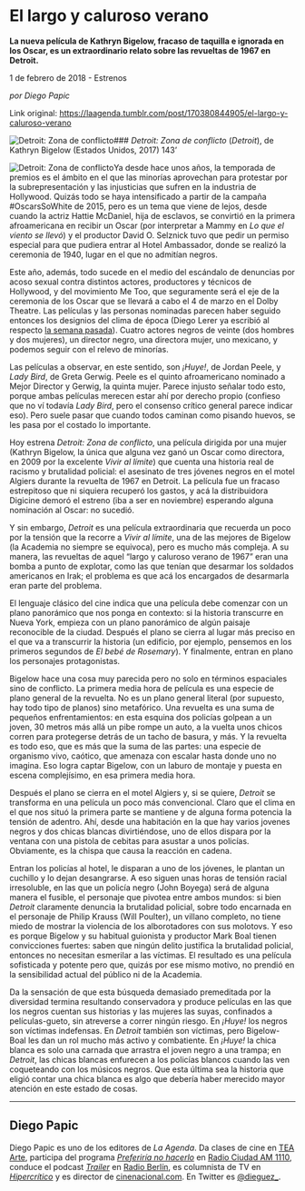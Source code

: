 # El largo y caluroso verano

**La nueva película de Kathryn Bigelow, fracaso de taquilla e ignorada en los Oscar, es un extraordinario relato sobre las revueltas de 1967 en Detroit.**

1 de febrero de 2018 - Estrenos

_por Diego Papic_

Link original: https://laagenda.tumblr.com/post/170380844905/el-largo-y-caluroso-verano

![Detroit: Zona de conflicto](https://64.media.tumblr.com/b592af86123c76c83f117b295b32a2f7/tumblr_inline_pjzrs48DKx1t6q87u_500.jpg)### *Detroit: Zona de conflicto* (*Detroit*), de Kathryn Bigelow (Estados Unidos, 2017) 143’

![Detroit: Zona de conflicto](https://64.media.tumblr.com/9e63ea002170ec7d56779841f1e79d9a/tumblr_inline_pjzrs4GsRD1t6q87u_400.jpg)Ya desde hace unos años, la temporada de premios es el ámbito en el que las minorías aprovechan para protestar por la subrepresentación y las injusticias que sufren en la industria de Hollywood. Quizás todo se haya intensificado a partir de la campaña #OscarsSoWhite de 2015, pero es un tema que viene de lejos, desde cuando la actriz Hattie McDaniel, hija de esclavos, se convirtió en la primera afroamericana en recibir un Oscar (por interpretar a Mammy en *Lo que el viento se llevó*) y el productor David O. Selznick tuvo que pedir un permiso especial para que pudiera entrar al Hotel Ambassador, donde se realizó la ceremonia de 1940, lugar en el que no admitían negros.

Este año, además, todo sucede en el medio del escándalo de denuncias por acoso sexual contra distintos actores, productores y técnicos de Hollywood, y del movimiento Me Too, que seguramente será el eje de la ceremonia de los Oscar que se llevará a cabo el 4 de marzo en el Dolby Theatre. Las películas y las personas nominadas parecen haber seguido entonces los designios del clima de época (Diego Lerer ya escribió al respecto [la semana pasada](http://laagenda.buenosaires.gob.ar/post/170052085835/ante-los-ojos-del-mundo)). Cuatro actores negros de veinte (dos hombres y dos mujeres), un director negro, una directora mujer, uno mexicano, y podemos seguir con el relevo de minorías.

Las películas a observar, en este sentido, son *¡Huye!*, de Jordan Peele, y *Lady Bird*, de Greta Gerwig. Peele es el quinto afroamericano nominado a Mejor Director y Gerwig, la quinta mujer. Parece injusto señalar todo esto, porque ambas películas merecen estar ahí por derecho propio (confieso que no ví todavía *Lady Bird*, pero el consenso crítico general parece indicar eso). Pero suele pasar que cuando todos caminan como pisando huevos, se les pasa por el costado lo importante.

Hoy estrena *Detroit: Zona de conflicto*, una película dirigida por una mujer (Kathryn Bigelow, la única que alguna vez ganó un Oscar como directora, en 2009 por la excelente *Vivir al límite*) que cuenta una historia real de racismo y brutalidad policial: el asesinato de tres jóvenes negros en el motel Algiers durante la revuelta de 1967 en Detroit. La película fue un fracaso estrepitoso que ni siquiera recuperó los gastos, y acá la distribuidora Digicine demoró el estreno (iba a ser en noviembre) esperando alguna nominación al Oscar: no sucedió.

Y sin embargo, *Detroit* es una película extraordinaria que recuerda un poco por la tensión que la recorre a *Vivir al límite*, una de las mejores de Bigelow (la Academia no siempre se equivoca), pero es mucho más compleja. A su manera, las revueltas de aquel “largo y caluroso verano de 1967” eran una bomba a punto de explotar, como las que tenían que desarmar los soldados americanos en Irak; el problema es que acá los encargados de desarmarla eran parte del problema.

El lenguaje clásico del cine indica que una película debe comenzar con un plano panorámico que nos ponga en contexto: si la historia transcurre en Nueva York, empieza con un plano panorámico de algún paisaje reconocible de la ciudad. Después el plano se cierra al lugar más preciso en el que va a transcurrir la historia (un edificio, por ejemplo, pensemos en los primeros segundos de *El bebé de Rosemary*). Y finalmente, entran en plano los personajes protagonistas.

Bigelow hace una cosa muy parecida pero no solo en términos espaciales sino de conflicto. La primera media hora de película es una especie de plano general de la revuelta. No es un plano general literal (por supuesto, hay todo tipo de planos) sino metafórico. Una revuelta es una suma de pequeños enfrentamientos: en esta esquina dos policías golpean a un joven, 30 metros más allá un pibe rompe un auto, a la vuelta unos chicos corren para protegerse detrás de un tacho de basura, y más. Y la revuelta es todo eso, que es más que la suma de las partes: una especie de organismo vivo, caótico, que amenaza con escalar hasta donde uno no imagina. Eso logra captar Bigelow, con un laburo de montaje y puesta en escena complejísimo, en esa primera media hora.

Después el plano se cierra en el motel Algiers y, si se quiere, *Detroit* se transforma en una película un poco más convencional. Claro que el clima en el que nos situó la primera parte se mantiene y de alguna forma potencia la tensión de adentro. Ahí, desde una habitación en la que hay varios jovenes negros y dos chicas blancas divirtiéndose, uno de ellos dispara por la ventana con una pistola de cebitas para asustar a unos policías. Obviamente, es la chispa que causa la reacción en cadena.

Entran los policías al hotel, le disparan a uno de los jóvenes, le plantan un cuchillo y lo dejan desangrarse. A eso siguen unas horas de tensión racial irresoluble, en las que un policía negro (John Boyega) será de alguna manera el fusible, el personaje que pivotea entre ambos mundos: si bien *Detroit* claramente denuncia la brutalidad policial, sobre todo encarnada en el personaje de Philip Krauss (Will Poulter), un villano completo, no tiene miedo de mostrar la violencia de los alborotadores con sus molotovs. Y eso es porque Bigelow y su habitual guionista y productor Mark Boal tienen convicciones fuertes: saben que ningún delito justifica la brutalidad policial, entonces no necesitan esmerilar a las víctimas. El resultado es una película sofisticada y potente pero que, quizás por ese mismo motivo, no prendió en la sensibilidad actual del público ni de la Academia.

Da la sensación de que esta búsqueda demasiado premeditada por la diversidad termina resultando conservadora y produce películas en las que los negros cuentan sus historias y las mujeres las suyas, confinados a películas-gueto, sin atreverse a correr ningún riesgo. En *¡Huye!* los negros son víctimas indefensas. En *Detroit* también son víctimas, pero Bigelow-Boal les dan un rol mucho más activo y combatiente. En *¡Huye!* la chica blanca es solo una carnada que arrastra el joven negro a una trampa; en *Detroit*, las chicas blancas enfurecen a los policías blancos cuando las ven coqueteando con los músicos negros. Que esta última sea la historia que eligió contar una chica blanca es algo que debería haber merecido mayor atención en este estado de cosas.

  




---

 Diego Papic
------------

 Diego Papic es uno de los editores de *La Agenda*. Da clases de cine en [TEA Arte](http://tea-arte.com.ar/), participa del programa *[Preferiría no hacerlo](http://preferiria-no-hacerlo.tumblr.com/)* en [Radio Ciudad AM 1110](http://www.buenosaires.gob.ar/radiociudad), conduce el podcast *[Trailer](http://www.radioberlin.com.ar/programas/trailer)* en [Radio Berlín](http://www.radioberlin.com.ar/), es columnista de TV en *[Hipercrítico](http://hipercritico.com/)* y es director de [cinenacional.com](http://www.cinenacional.com/). En Twitter es [@dieguez\_](https://twitter.com/dieguez_). 

